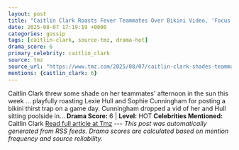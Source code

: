 ```yaml
---
layout: post
title: "Caitlin Clark Roasts Fever Teammates Over Bikini Video, 'Focus On Basketball'"
date: 2025-08-07 17:19:19 +0000
categories: gossip
tags: [caitlin-clark, source-tmz, drama-hot]
drama_score: 6
primary_celebrity: caitlin_clark
source: tmz
source_url: "https://www.tmz.com/2025/08/07/caitlin-clark-shades-teammates-over-bikini-video/"
mentions: {caitlin_clark: 6}
---
```


Caitlin Clark threw some shade on her teammates' afternoon in the sun this week ... playfully roasting Lexie Hull and Sophie Cunningham for posting a bikini thirst trap on a game day. Cunningham dropped a vid of her and Hull sitting poolside in… **Drama Score:** 6 | **Level:** HOT **Celebrities Mentioned:** Caitlin Clark [Read full article at Tmz](https://www.tmz.com/2025/08/07/caitlin-clark-shades-teammates-over-bikini-video/) --- *This post was automatically generated from RSS feeds. Drama scores are calculated based on mention frequency and source reliability.*